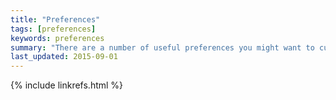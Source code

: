 ```yaml
---
title: "Preferences"
tags: [preferences]
keywords: preferences
summary: "There are a number of useful preferences you might want to customise."
last_updated: 2015-09-01
---
```

{% include linkrefs.html %}